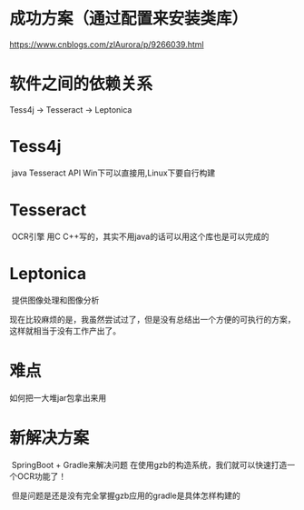 # 成功方案（通过配置来安装类库）

<https://www.cnblogs.com/zlAurora/p/9266039.html>

# 软件之间的依赖关系

Tess4j -> Tesseract -> Leptonica



# Tess4j

​	java Tesseract API	Win下可以直接用,Linux下要自行构建

# Tesseract

​	OCR引擎 用C C++写的，其实不用java的话可以用这个库也是可以完成的

# Leptonica

​	提供图像处理和图像分析



现在比较麻烦的是，我虽然尝试过了，但是没有总结出一个方便的可执行的方案，这样就相当于没有工作产出了。



# 难点

如何把一大堆jar包拿出来用



# 新解决方案

​	SpringBoot + Gradle来解决问题 在使用gzb的构造系统，我们就可以快速打造一个OCR功能了！

​	但是问题是还是没有完全掌握gzb应用的gradle是具体怎样构建的